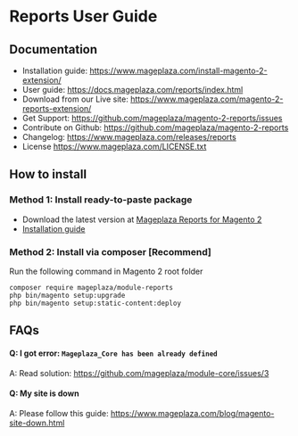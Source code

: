 # Reports User Guide

## Documentation
- Installation guide: https://www.mageplaza.com/install-magento-2-extension/
- User guide: https://docs.mageplaza.com/reports/index.html
- Download from our Live site: https://www.mageplaza.com/magento-2-reports-extension/
- Get Support: https://github.com/mageplaza/magento-2-reports/issues
- Contribute on Github: https://github.com/mageplaza/magento-2-reports
- Changelog: https://www.mageplaza.com/releases/reports
- License https://www.mageplaza.com/LICENSE.txt


## How to install

### Method 1: Install ready-to-paste package

- Download the latest version at [Mageplaza Reports for Magento 2](https://www.mageplaza.com/magento-2-reports-extension/)
-  [Installation guide](https://www.mageplaza.com/install-magento-2-extension/)

### Method 2: Install via composer [Recommend]

Run the following command in Magento 2 root folder

```
composer require mageplaza/module-reports
php bin/magento setup:upgrade
php bin/magento setup:static-content:deploy
```

## FAQs

#### Q: I got error: `Mageplaza_Core has been already defined`
A: Read solution: https://github.com/mageplaza/module-core/issues/3

#### Q: My site is down
A: Please follow this guide: https://www.mageplaza.com/blog/magento-site-down.html

